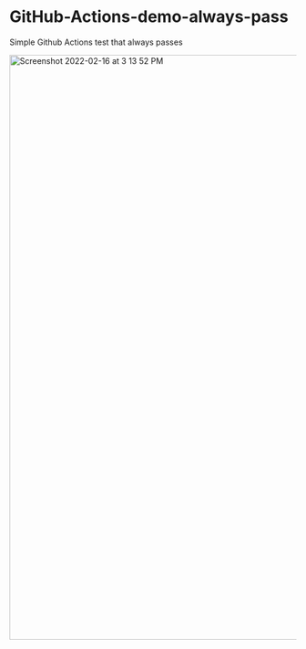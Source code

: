 # GitHub-Actions-demo-always-pass

Simple Github Actions test that always passes

<img width="1025" alt="Screenshot 2022-02-16 at 3 13 52 PM" src="https://user-images.githubusercontent.com/43785382/154273795-63f5f308-f224-49c8-accf-354d82a9956f.png">
